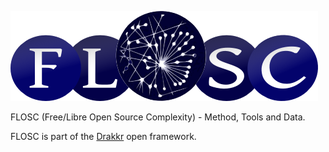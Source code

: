 ![Logo](Method/fr/Images/flosc-logo.png)

FLOSC (Free/Libre Open Source Complexity) - Method, Tools and Data.

FLOSC is part of the [Drakkr](http://www.drakkr.org) open framework.
